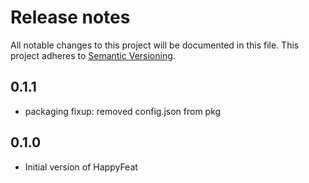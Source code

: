 # Release notes
All notable changes to this project will be documented in this file.
This project adheres to [Semantic Versioning](http://semver.org/).


## 0.1.1
- packaging fixup: removed config.json from pkg

## 0.1.0
- Initial version of HappyFeat